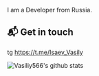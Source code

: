 I am a Developer from Russia.

## 📬 Get in touch
tg https://t.me/Isaev_Vasily


![Vasiliy566's github stats](https://github-readme-stats.vercel.app/api?username=Vasiliy566&show_icons=true&include_all_commits=true)
